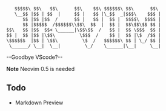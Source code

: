        $$$$$\ $$\   $$\      $$\    $$\ $$$$$$\ $$\      $$\
       \__$$ |$$ | $$  |     $$ |   $$ |\_$$  _|$$$\    $$$ |
          $$ |$$ |$$  /      $$ |   $$ |  $$ |  $$$$\  $$$$ |
          $$ |$$$$$  /$$$$$$\\$$\  $$  |  $$ |  $$\$$\$$ $$ |
    $$\   $$ |$$  $$< \______|\$$\$$  /   $$ |  $$ \$$$  $$ |
    $$ |  $$ |$$ |\$$\         \$$$  /    $$ |  $$ |\$  /$$ |
    \$$$$$$  |$$ | \$$\         \$  /   $$$$$$\ $$ | \_/ $$ |
     \______/ \__|  \__|         \_/    \______|\__|     \__|

--Goodbye VScode?--

  **Note**
  Neovim 0.5 is needed

## Todo

- Markdown Preview
